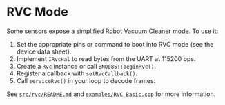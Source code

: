 # RVC Mode

Some sensors expose a simplified Robot Vacuum Cleaner mode. To use it:

1. Set the appropriate pins or command to boot into RVC mode (see the device data sheet).
2. Implement `IRvcHal` to read bytes from the UART at 115200 bps.
3. Create a `Rvc` instance or call `BNO085::beginRvc()`.
4. Register a callback with `setRvcCallback()`.
5. Call `serviceRvc()` in your loop to decode frames.

See [`src/rvc/README.md`](../src/rvc/README.md) and [`examples/RVC_Basic.cpp`](../examples/RVC_Basic.cpp) for more information.
